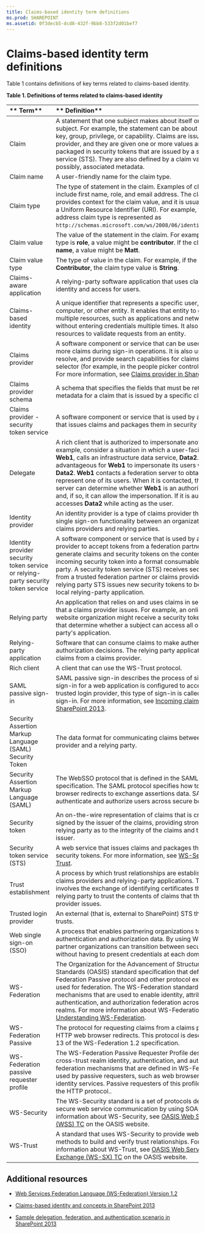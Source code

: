 ```yaml
---
title: Claims-based identity term definitions
ms.prod: SHAREPOINT
ms.assetid: 0f3decb5-dcd8-432f-9bb8-533f2d01bef7
---
```



# Claims-based identity term definitions

Table 1 contains definitions of key terms related to claims-based identity.
  
    
    


**Table 1. Definitions of terms related to claims-based identity**


|** **Term****|** **Definition****|
|:-----|:-----|
|Claim |A statement that one subject makes about itself or another subject. For example, the statement can be about a name, identity, key, group, privilege, or capability. Claims are issued by a provider, and they are given one or more values and then packaged in security tokens that are issued by a security token service (STS). They are also defined by a claim value type and, possibly, associated metadata. |
|Claim name |A user-friendly name for the claim type. |
|Claim type |The type of statement in the claim. Examples of claim types include first name, role, and email address. The claim type provides context for the claim value, and it is usually expressed as a Uniform Resource Identifier (URI). For example, the email address claim type is represented as  `http://schemas.microsoft.com/ws/2008/06/identity/claims/email`. |
|Claim value |The value of the statement in the claim. For example, if the claim type is **role**, a value might be **contributor**. If the claim type is **first name**, a value might be **Matt**. |
|Claim value type |The type of value in the claim. For example, if the claim value is **Contributor**, the claim type value is **String**. |
|Claims-aware application |A relying-party software application that uses claims to manage identity and access for users. |
|Claims-based identity |A unique identifier that represents a specific user, application, computer, or other entity. It enables that entity to gain access to multiple resources, such as applications and network resources, without entering credentials multiple times. It also enables resources to validate requests from an entity. |
|Claims provider |A software component or service that can be used to issue one or more claims during sign-in operations. It is also used to display, resolve, and provide search capabilities for claims in a card selector (for example, in the people picker control in SharePoint). For more information, see  [Claims provider in SharePoint 2013](claims-provider-in-sharepoint-2013.md). |
|Claims provider schema |A schema that specifies the fields that must be returned as metadata for a claim that is issued by a specific claims provider. |
|Claims provider - security token service |A software component or service that is used by a claims provider that issues claims and packages them in security tokens. |
|Delegate |A rich client that is authorized to impersonate another client. For example, consider a situation in which a user-facing website, **Web1**, calls an infrastructure data service, **Data2**. It might be advantageous for **Web1** to impersonate its users when it accesses **Data2**. **Web1** contacts a federation server to obtain claims that represent one of its users. When it is contacted, the federation server can determine whether **Web1** is an authorized delegate and, if so, it can allow the impersonation. If it is authorized, **Web1** accesses **Data2** while acting as the user.|
|Identity provider |An identity provider is a type of claims provider that provides single sign-on functionality between an organization and other claims providers and relying parties. |
|Identity provider security token service or relying-party security token service |A software component or service that is used by an identity provider to accept tokens from a federation partner, and then generate claims and security tokens on the contents of the incoming security token into a format consumable by the relying party. A security token service (STS) receives security tokens from a trusted federation partner or claims provider STS. Then, the relying party STS issues new security tokens to be consumed by a local relying-party application. |
|Relying party |An application that relies on and uses claims in security tokens that a claims provider issues. For example, an online auction website organization might receive a security token with claims that determine whether a subject can access all or part of a relying party's application. |
|Relying-party application |Software that can consume claims to make authentication and authorization decisions. The relying party application receives the claims from a claims provider. |
|Rich client |A client that can use the WS-Trust protocol. |
|SAML passive sign-in |SAML passive sign-in describes the process of signing in. When a sign-in for a web application is configured to accept tokens from a trusted login provider, this type of sign-in is called SAML passive sign-in. For more information, see  [Incoming claims: Signing into SharePoint 2013](incoming-claims-signing-into-sharepoint-2013.md). |
|Security Assertion Markup Language (SAML) Security Token |The data format for communicating claims between a claims provider and a relying party. |
|Security Assertion Markup Language (SAML) |The WebSSO protocol that is defined in the SAML 2.0 Core specification. The SAML protocol specifies how to use HTTP web browser redirects to exchange assertions data. SAML is used to authenticate and authorize users across secure boundaries. |
|Security token |An on-the-wire representation of claims that is cryptographically signed by the issuer of the claims, providing strong proof to any relying party as to the integrity of the claims and the identity of the issuer. |
|Security token service (STS) |A web service that issues claims and packages them in encrypted security tokens. For more information, see  [WS-Security](http://www.oasis-open.org/committees/tc_home.php?wg_abbrev=wss) and [WS-Trust](http://www.oasis-open.org/committees/tc_home.php?wg_abbrev=ws-sx). |
|Trust establishment |A process by which trust relationships are established between claims providers and relying-party applications. This process involves the exchange of identifying certificates that enable the relying party to trust the contents of claims that the claims provider issues. |
|Trusted login provider |An external (that is, external to SharePoint) STS that SharePoint trusts. |
|Web single sign-on (SSO) |A process that enables partnering organizations to exchange user authentication and authorization data. By using Web SSO, users in partner organizations can transition between secure web domains without having to present credentials at each domain boundary. |
|WS-Federation |The Organization for the Advancement of Structured Information Standards (OASIS) standard specification that defines the WS-Federation Passive protocol and other protocol extensions that are used for federation. The WS-Federation standard defines mechanisms that are used to enable identity, attribute, authentication, and authorization federation across different trust realms. For more information about WS-Federation, see  [Understanding WS-Federation](http://msdn.microsoft.com/en-us/library/bb498017.aspx). |
|WS-Federation Passive |The protocol for requesting claims from a claims provider by using HTTP web browser redirects. This protocol is described in section 13 of the WS-Federation 1.2 specification. |
|WS-Federation passive requester profile |The WS-Federation Passive Requester Profile describes how the cross-trust realm identity, authentication, and authorization federation mechanisms that are defined in WS-Federation can be used by passive requesters, such as web browsers, to provide identity services. Passive requesters of this profile are limited to the HTTP protocol.. |
|WS-Security |The WS-Security standard is a set of protocols designed to help secure web service communication by using SOAP. For more information about WS-Security, see  [OASIS Web Services Security (WSS) TC](http://www.oasis-open.org/committees/tc_home.php?wg_abbrev=wss) on the OASIS website.|
|WS-Trust |A standard that uses WS-Security to provide web services with methods to build and verify trust relationships. For more information about WS-Trust, see  [OASIS Web Services Secure Exchange (WS-SX) TC](http://www.oasis-open.org/committees/tc_home.php?wg_abbrev=ws-sx) on the OASIS website.|
   

## Additional resources
<a name="bk_addresources"> </a>


-  [Web Services Federation Language (WS-Federation) Version 1.2](http://docs.oasis-open.org/wsfed/federation/v1.2/os/ws-federation-1.2-spec-os.mdl#_Toc223175002)
    
  
-  [Claims-based identity and concepts in SharePoint 2013](claims-based-identity-and-concepts-in-sharepoint-2013.md)
    
  
-  [Sample delegation, federation, and authentication scenario in SharePoint 2013](sample-delegation-federation-and-authentication-scenario-in-sharepoint-2013.md)
    
  

